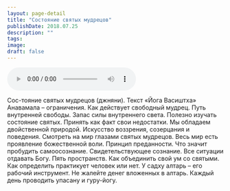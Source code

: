 ```yaml
---
layout: page-detail
title: "Состояние святых мудрецов"
publishDate: 2018.07.25
description: ""
tags:
image:
draft: false
---
```


<audio title="2018.07.25 - Состояние святых мудрецов.mp3" src="https://filer-api.advayta.org/v1.0/public/files/74860" controls=""></audio>

 Сос-тояние святых мудрецов (джняни). Текст «Йога Васиштха» Анавамала – ограничения. Как действует свободный мудрец. Путь внутренней свободы. Запас силы внутреннего света. Полезно изучать состояние святых. Принять как факт свои недостатки. Мы обладаем двойственной природой. Искусство воззрения, созерцания и поведения. Смотреть на мир глазами святых мудрецов. Весь мир есть проявление божественной воли. Принцип преданности. Что значит пробудить самоосознание. Свидетельствующее сознание. Все ситуации отдавать Богу. Пять пространств. Как объединить свой ум со святыми. Как определить практикует человек или нет. У садху алтарь – его рабочий инструмент. Не жалейте денег вложенных в алтарь. Каждый день проводить упасану и гуру-йогу. 

  
